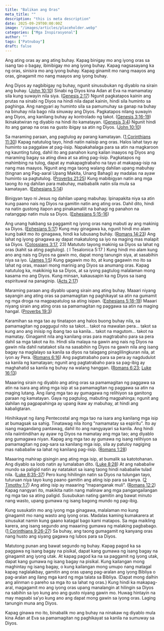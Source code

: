 ```yaml
---
title: "Balikan ang Oras"
meta_title: ""
description: "this is meta description"
date: 2025-09-29T00:00:00Z
image: "/images/articles/placeholder.webp"
categories: ["Mga Inspirasyonal"]
author: ""
tags: ["Patnubay"]
draft: false
---
```


Ang ating oras ay ang ating buhay. Kapag binigay mo ang iyong oras sa isang tao o bagay, ibinibigay mo ang iyong buhay. Kapag nagsasayang ka ng oras, sinisira mo ang iyong buhay. Kapag ginamit mo nang maayos ang oras, ginagamit mo nang maayos ang iyong buhay.  
  
Ang Diyos ay nagbibigay ng buhay, ngunit sinusubukan ng diyablo na sirain ang buhay. ([John 10:10](http://www.biblegateway.com/passage/index.php?search=John+10%3A10;&version=50;&interface=print "Read John 10:10")) Sinabi ng Diyos kina Adan at Eva na mamamatay sila kung suwayin nila siya. ([Genesis 2:17](http://www.biblegateway.com/passage/index.php?search=Genesis+2%3A17;&version=50;&interface=print "Read Genesis 2:17")) Ngunit pagkatapos kainin ang prutas na sinabi ng Diyos na hindi nila dapat kainin, hindi sila huminto sa paghinga. Ang nangyari ay huminto sila sa pamumuhay sa ganap na buhay na binuhay nila bago nila sinuway ang Diyos. Pagkatapos nilang suwayin ang Diyos, ang kanilang buhay ay kontrolado ng takot. ([Genesis 3:16-19](http://www.biblegateway.com/passage/index.php?search=Genesis+3%3A16-19;&version=50;&interface=print "Read Genesis 3:16-19")) Ikinakatwiran ng diyablo na hindi ito kamatayan. ([Genesis 3:4](http://www.biblegateway.com/passage/index.php?search=Genesis+3%3A4;&version=50;&interface=print "Read Genesis 3:4")) Ngunit hindi ito ang ganap na oras na gusto ibigay sa atin ng Diyos. ([John 10:10](http://www.biblegateway.com/passage/index.php?search=John+10%3A10;&version=50;&interface=print "Read John 10:10"))  
  
Sa maraming paraan, ang pagtulog ay parang kamatayan. ([1 Corinthians 11:30](http://www.biblegateway.com/passage/index.php?search=1+Corinthians+11%3A30;&version=50;&interface=print "Read 1 Corinthians 11:30")) Kapag natutulog tayo, hindi natin naiisip ang oras. Halos lahat tayo ay huminto sa paggalaw at pag-iisip. Napakahalaga para sa atin na magkaroon ng kaunting tulog, dahil ito ang panahon kung kailan inaayos ng Diyos ang maraming bagay sa ating diwa at sa ating pag-iisip. Pagkatapos ng mahimbing na tulog, dapat ay makapagtrabaho na tayo at makapag-isip na nang mas maayos. Ngunit ang mga taong walang dahilan upang mabuhay (tingnan ang Pag-aaral Upang Makita, Unang Bahagi) ay madalas na ayaw huminto sa pagtutulog. ([Proverbs 21:25](http://www.biblegateway.com/passage/index.php?search=Proverbs+21%3A25;&version=50;&interface=print "Read Proverbs 21:25")) Kung mabibigyan natin ang mga taong ito ng dahilan para mabuhay, maibabalik natin sila mula sa kamatayan. ([Ephesians 5:14](http://www.biblegateway.com/passage/index.php?search=Ephesians+5%3A14;&version=50;&interface=print "Read Ephesians 5:14"))  
  
Binigyan tayo ni Jesus ng dahilan upang mabuhay. Ipinapakita niya sa atin kung paano nais ng Diyos na gamitin natin ang ating oras. Dahil dito, hindi na natin gustong itapon ang pinakamaliit na bahagi ng panahon na natanggap natin mula sa Diyos. ([Ephesians 5:15-16](http://www.biblegateway.com/passage/index.php?search=Ephesians+5%3A15-16;&version=50;&interface=print "Read Ephesians 5:15-16"))  
  
Ang unang hakbang sa paggamit ng iyong oras nang mabuti ay ang makinig sa Diyos. ([Ephesians 5:17](http://www.biblegateway.com/passage/index.php?search=Ephesians+5%3A17;&version=50;&interface=print "Read Ephesians 5:17")) Kung may ginagawa ka, ngunit hindi mo alam kung bakit mo ito ginagawa, hindi ka lubusang buháy. ([Romans 14:23](http://www.biblegateway.com/passage/index.php?search=Romans+14%3A23;&version=50;&interface=print "Read Romans 14:23")) Ang lahat ng iyong ginagawa ay dapat makatulong sa iyo na maging mas malapít sa Diyos. ([Colossians 3:17](http://www.biblegateway.com/passage/index.php?search=Colossians+3%3A17;&version=50;&interface=print "Read Colossians 3:17"), 23) Matututo tayong makinig sa Diyos sa lahat ng oras (kahit sa ating pagtulog). ( I Tesalonica 5:17 ) Kung hindi mo alam kung ano ang nais ng Diyos na gawin mo, dapat mong tanungin siya, at sasabihin niya sa iyo. ([James 1:5](http://www.biblegateway.com/passage/index.php?search=James+1%3A5;&version=50;&interface=print "Read James 1:5")) Kung gagawin mo ito, at kung gagawin mo ito sa lahat ng oras, maaari mong marinig ang Diyos sa anumang oras. Kapag natutulog ka, makikinig ka sa Diyos, at sa iyong pagtulog malalaman mong kasama mo ang Diyos. Kung minsan, kakausapin ka ng Diyos sa isang espirituwal na panaginip. ([Acts 2:17](http://www.biblegateway.com/passage/index.php?search=Acts+2%3A17;&version=50;&interface=print "Read Acts 2:17"))  
  
Maraming paraan ang diyablo upang sirain ang ating buhay. Maaari niyang sayangin ang ating oras sa pamamagitan ng paghikayat sa atin na gumamit ng mga droga na magpapatulog sa ating isipan. ([Ephesians 5:18-19](http://www.biblegateway.com/passage/index.php?search=Ephesians+5%3A18-19;&version=50;&interface=print "Read Ephesians 5:18-19")) Maaari niyang sirain ang ating oras sa pamamagitan ng paggawa sa atin na maging hangal. ([Proverbs 19:3](http://www.biblegateway.com/passage/index.php?search=Proverbs+19%3A3;&version=50;&interface=print "Read Proverbs 19:3"))  
  
Karamihan sa mga tao ay tinatapon ang halos buong buhay nila, sa pamamagitan ng paggugul nito sa takot... takot na mawalan pera... takot sa kung ano ang iniisip ng ibang tao sa kanila... takot na magutom... takot na mamatay. Ginagamit nila ang kanilang oras para magtrabaho para sa pera dahil sa mga takot na ito. Hindi sila malaya na gawin ang nais ng Diyos na gawin nila dahil natatakot sila na sasabihin ng Diyos na gawin nila ang isang bagay na maglalayo sa kanila sa diyos na talagang pinaglilingkuran nila, at iyon ay Pera. ([Romans 6:16](http://www.biblegateway.com/passage/index.php?search=Romans+6%3A16;&version=50;&interface=print "Read Romans 6:16")) Ang pagtatrabaho para sa pera ay nagdudulot sa kanila ng kamatayan; ngunit ang pagtatrabaho para sa pag-ibig ay maghahatid sa kanila ng buhay na walang hanggan. ([Romans 6:23](http://www.biblegateway.com/passage/index.php?search=Romans+6%3A23;&version=50;&interface=print "Read Romans 6:23"); [Luke 16:13](http://www.biblegateway.com/passage/index.php?search=Luke+16%3A13;&version=50;&interface=print "Read Luke 16:13"))  
  
Maaaring sirain ng diyablo ang ating oras sa pamamagitan ng paggawa sa atin na isara ang ating mga isip at sa pamamagitan ng paggawa sa atin na maging lutang. Ang ilang mga tao ay gumagawa ng relihiyon sa ganitong paraan ng kamatayan. Gaya ng pagtulog, mabuting magpahinga; ngunit ang dahilan ng pagpapahinga ay upang ikaw ay mabuhay, at hindi ang kabaligtaran.  
  
Hinihikayat ng ilang Pentecostal ang mga tao na isara ang kanilang mga isip at bumagsak sa sahig. Tinatawag nila itong "namamatay sa espiritu". Ito ay isang magandang pantawag, dahil ito ang nangyayari sa kanila. Ang hindi nila naiintindihan ay ayaw ng Diyos na mamatay ang mga tao; ang diyablo ang gumagawa niyan. Kapag ang mga tao ay gumawa ng isang relihiyon sa pamamagitan ng pag-sara sa kanilang mga isip, sila ay patuloy nagiging mas nababaliw sa lahat ng kanilang pag-iisip. ([Romans 1:28](http://www.biblegateway.com/passage/index.php?search=Romans+1%3A28;&version=50;&interface=print "Read Romans 1:28"))  
  
Maaaring mahirap gisingin ang ating mga isip, at bumalik sa katotohanan. Ang diyablo sa loob natin ay lumalaban dito. ([Luke 8:28](http://www.biblegateway.com/passage/index.php?search=Luke+8%3A28;&version=50;&interface=print "Read Luke 8:28")) At ang nababaliw mundo sa paligid natin ay natatakot sa isang taong hindi nababaliw tulad nila. ([Luke 8:35-37](http://www.biblegateway.com/passage/index.php?search=Luke+8%3A35-37;&version=50;&interface=print "Read Luke 8:35-37")) Pero kung hihilingin natin sa Diyos na tulungan tayo, tuturuan niya tayo kung paano gamitin ang ating isip para sa kanya. ([2 Timothy 1:7](http://www.biblegateway.com/passage/index.php?search=2+Timothy+1%3A7;&version=50;&interface=print "Read 2 Timothy 1:7")) Ang ating isip ay maaaring “mapanganak muli”. ([Romans 12:2](http://www.biblegateway.com/passage/index.php?search=Romans+12%3A2;&version=50;&interface=print "Read Romans 12:2")) Kapag nangyari ito, makikita natin nang malinaw ang mga pangangailangan ng mga tao sa ating paligid. Susubukan nating gamitin ang bawat minuto nang wasto, upang gumawa ng isang bagong mundo ng pag-ibig.  
  
Kung susukatin mo ang iyong mga ginagawa, malalaman mo kung ginagamit mo nang wasto ang iyong oras. Madalas kaming kumakarera at sinusukat namin kung gaano katagal bago kami matapos. Sa mga maikling karera, ang isang segundo ang maaaring gumawa ng malaking pagbabago. ([1 Corinthians 9:26-27](http://www.biblegateway.com/passage/index.php?search=1+Corinthians+9%3A26-27;&version=50;&interface=print "Read 1 Corinthians 9:26-27")) Sa buhay, ang taong gumagamit ng kanyang oras nang husto ang siyang gagawa ng lubos para sa Diyos.  
  
Matutong punan ang bawat segundo ng buhay. Kapag pagod ka sa paggawa ng isang bagay na pisikal, dapat kang gumawa ng isang bagay na ginagamit ang iyong utak. At kapag pagod ka na sa paggamit ng iyong utak, dapat kang gumawa ng isang bagay na pisikal. Kung kailangan mong maghintay ng isang bagay, o kung kailangan mong umupo nang matagal kapag naglalakbay, gamitin ang oras upang pag-aralan ang iyong Bibliya o pag-aralan ang ilang mga kard ng mga talata sa Bibliya. (Dapat mong dalhin ang alinman o pareho sa mga ito sa lahat ng oras.) Kung hindi ka makapag-aral, magagamit mo ang iyong oras upang manalangin at hilingin sa Diyos na sabihin sa iyo kung ano ang gusto niyang gawin mo. Huwag hintayin na may magsabi sa’yo kung ano ang dapat mong gawin sa iyong oras. Laging tanungin muna ang Diyos.  
  
Kapag ginawa mo ito, binabalik mo ang buhay na ninakaw ng diyablo mula kina Adan at Eva sa pamamagitan ng paghikayat sa kanila na sumuway sa Diyos.

